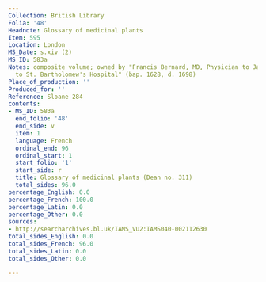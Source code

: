 ```yaml
---
Collection: British Library
Folia: '48'
Headnote: Glossary of medicinal plants
Item: 595
Location: London
MS_Date: s.xiv (2)
MS_ID: 583a
Notes: composite volume; owned by "Francis Bernard, MD, Physician to James II., and
  to St. Bartholomew's Hospital" (bap. 1628, d. 1698)
Place_of_production: ''
Produced_for: ''
Reference: Sloane 284
contents:
- MS_ID: 583a
  end_folio: '48'
  end_side: v
  item: 1
  language: French
  ordinal_end: 96
  ordinal_start: 1
  start_folio: '1'
  start_side: r
  title: Glossary of medicinal plants (Dean no. 311)
  total_sides: 96.0
percentage_English: 0.0
percentage_French: 100.0
percentage_Latin: 0.0
percentage_Other: 0.0
sources:
- http://searcharchives.bl.uk/IAMS_VU2:IAMS040-002112630
total_sides_English: 0.0
total_sides_French: 96.0
total_sides_Latin: 0.0
total_sides_Other: 0.0

---
```

